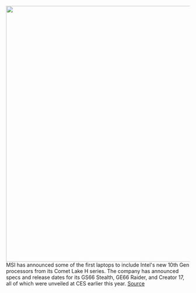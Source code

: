 <img src='https://cdn.vox-cdn.com/thumbor/-4fM3c_3Y99CjhsxvZwT4KhXir0=/0x0:6425x4283/1200x800/filters:focal(2699x1628:3727x2656)/cdn.vox-cdn.com/uploads/chorus_image/image/66591601/GE66_Raider__9_.0.jpg' width='700px' /><br/>
MSI has announced some of the first laptops to include Intel's new 10th Gen processors from its Comet Lake H series. The company has announced specs and release dates for its GS66 Stealth, GE66 Raider, and Creator 17, all of which were unveiled at CES earlier this year.
<a href='https://www.theverge.com/2020/4/2/21201637/msi-gs66-stealth-ge66-raider-creator17-laptop-price-features-release-date'> Source <a/>